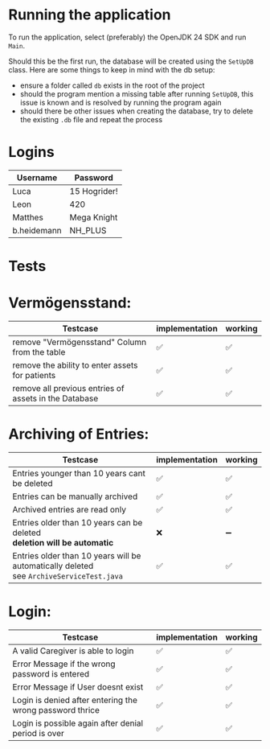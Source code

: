 Running the application
=======================

To run the application, select (preferably) the OpenJDK 24 SDK and run `Main`.

Should this be the first run, the database will be created using the `SetUpDB` class.
Here are some things to keep in mind with the db setup:

* ensure a folder called `db` exists in the root of the project
* should the program mention a missing table after running `SetUpDB`, this issue is known and is resolved by running the
  program again
* should there be other issues when creating the database, try to delete the existing `.db` file and repeat the process

# Logins

| Username    | Password     | 
|-------------|--------------|
| Luca        | 15 Hogrider! |
| Leon        | 420          |
| Matthes     | Mega Knight  |
| b.heidemann | NH_PLUS      |

# Tests

# Vermögensstand:

| Testcase                                              | implementation | working | 
|-------------------------------------------------------|----------------|---------|
| remove "Vermögensstand" Column from the table         | ✅              | ✅       |
| remove the ability to enter assets for patients       | ✅              | ✅       |
| remove all previous entries of assets in the Database | ✅              | ✅       |

# Archiving of Entries:

| Testcase                                                                                     | implementation | working |
|----------------------------------------------------------------------------------------------|----------------|---------|
| Entries younger than 10 years cant be deleted                                                | ✅              | ✅       |
| Entries can be manually archived                                                             | ✅              | ✅       |
| Archived entries are read only                                                               | ✅              | ✅       |
| Entries older than 10 years can be deleted<br/> **deletion will be automatic**               | ❌              | ➖       |
| Entries older than 10 years will be automatically deleted<br/> see `ArchiveServiceTest.java` | ✅              | ✅       |

# Login:

| Testcase                                                 | implementation | working | 
|----------------------------------------------------------|----------------|---------|
| A valid Caregiver is able to login                       | ✅              | ✅       |
| Error Message if the wrong password is entered           | ✅              | ✅       |
| Error Message if User doesnt exist                       | ✅              | ✅       |
| Login is denied after entering the wrong password thrice | ✅              | ✅       |
| Login is possible again after denial period is over      | ✅              | ✅       |